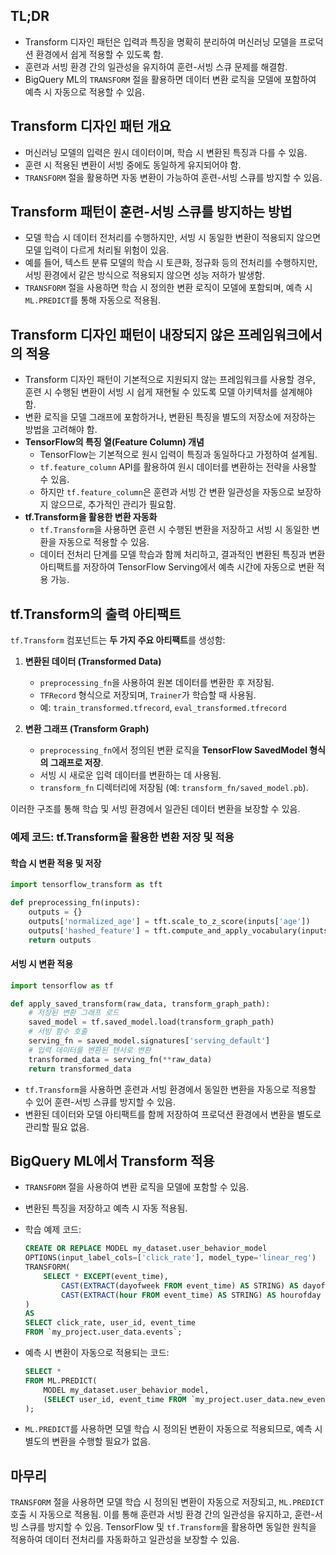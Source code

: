 ## TL;DR

- Transform 디자인 패턴은 입력과 특징을 명확히 분리하여 머신러닝 모델을 프로덕션 환경에서 쉽게 적용할 수 있도록 함.
- 훈련과 서빙 환경 간의 일관성을 유지하여 훈련-서빙 스큐 문제를 해결함.
- BigQuery ML의 `TRANSFORM` 절을 활용하면 데이터 변환 로직을 모델에 포함하여 예측 시 자동으로 적용할 수 있음.

## Transform 디자인 패턴 개요

- 머신러닝 모델의 입력은 원시 데이터이며, 학습 시 변환된 특징과 다를 수 있음.
- 훈련 시 적용된 변환이 서빙 중에도 동일하게 유지되어야 함.
- `TRANSFORM` 절을 활용하면 자동 변환이 가능하여 훈련-서빙 스큐를 방지할 수 있음.

## Transform 패턴이 훈련-서빙 스큐를 방지하는 방법

- 모델 학습 시 데이터 전처리를 수행하지만, 서빙 시 동일한 변환이 적용되지 않으면 모델 입력이 다르게 처리될 위험이 있음.
- 예를 들어, 텍스트 분류 모델의 학습 시 토큰화, 정규화 등의 전처리를 수행하지만, 서빙 환경에서 같은 방식으로 적용되지 않으면 성능 저하가 발생함.
- `TRANSFORM` 절을 사용하면 학습 시 정의한 변환 로직이 모델에 포함되며, 예측 시 `ML.PREDICT`를 통해 자동으로 적용됨.

## Transform 디자인 패턴이 내장되지 않은 프레임워크에서의 적용

- Transform 디자인 패턴이 기본적으로 지원되지 않는 프레임워크를 사용할 경우, 훈련 시 수행된 변환이 서빙 시 쉽게 재현될 수 있도록 모델 아키텍처를 설계해야 함.
- 변환 로직을 모델 그래프에 포함하거나, 변환된 특징을 별도의 저장소에 저장하는 방법을 고려해야 함.
- **TensorFlow의 특징 열(Feature Column) 개념**
    - TensorFlow는 기본적으로 원시 입력이 특징과 동일하다고 가정하여 설계됨.
    - `tf.feature_column` API를 활용하여 원시 데이터를 변환하는 전략을 사용할 수 있음.
    - 하지만 `tf.feature_column`은 훈련과 서빙 간 변환 일관성을 자동으로 보장하지 않으므로, 추가적인 관리가 필요함.
- **tf.Transform을 활용한 변환 자동화**
    - `tf.Transform`을 사용하면 훈련 시 수행된 변환을 저장하고 서빙 시 동일한 변환을 자동으로 적용할 수 있음.
    - 데이터 전처리 단계를 모델 학습과 함께 처리하고, 결과적인 변환된 특징과 변환 아티팩트를 저장하여 TensorFlow Serving에서 예측 시간에 자동으로 변환 적용 가능.

## tf.Transform의 출력 아티팩트

`tf.Transform` 컴포넌트는 **두 가지 주요 아티팩트**를 생성함:

1. **변환된 데이터 (Transformed Data)**
    - `preprocessing_fn`을 사용하여 원본 데이터를 변환한 후 저장됨.
    - `TFRecord` 형식으로 저장되며, `Trainer`가 학습할 때 사용됨.
    - 예: `train_transformed.tfrecord`, `eval_transformed.tfrecord`

2. **변환 그래프 (Transform Graph)**
    - `preprocessing_fn`에서 정의된 변환 로직을 **TensorFlow SavedModel 형식의 그래프로 저장**.
    - 서빙 시 새로운 입력 데이터를 변환하는 데 사용됨.
    - `transform_fn` 디렉터리에 저장됨 (예: `transform_fn/saved_model.pb`).

이러한 구조를 통해 학습 및 서빙 환경에서 일관된 데이터 변환을 보장할 수 있음.

### 예제 코드: tf.Transform을 활용한 변환 저장 및 적용

#### 학습 시 변환 적용 및 저장

```python
import tensorflow_transform as tft

def preprocessing_fn(inputs):
    outputs = {}
    outputs['normalized_age'] = tft.scale_to_z_score(inputs['age'])
    outputs['hashed_feature'] = tft.compute_and_apply_vocabulary(inputs['feature_column'])
    return outputs
```

#### 서빙 시 변환 적용

```python
import tensorflow as tf

def apply_saved_transform(raw_data, transform_graph_path):
    # 저장된 변환 그래프 로드
    saved_model = tf.saved_model.load(transform_graph_path)
    # 서빙 함수 호출
    serving_fn = saved_model.signatures['serving_default']
    # 입력 데이터를 변환된 텐서로 변환
    transformed_data = serving_fn(**raw_data)
    return transformed_data
```

- `tf.Transform`을 사용하면 훈련과 서빙 환경에서 동일한 변환을 자동으로 적용할 수 있어 훈련-서빙 스큐를 방지할 수 있음.
- 변환된 데이터와 모델 아티팩트를 함께 저장하여 프로덕션 환경에서 변환을 별도로 관리할 필요 없음.

## BigQuery ML에서 Transform 적용

- `TRANSFORM` 절을 사용하여 변환 로직을 모델에 포함할 수 있음.

- 변환된 특징을 저장하고 예측 시 자동 적용됨.

- 학습 예제 코드:

  ```sql
  CREATE OR REPLACE MODEL my_dataset.user_behavior_model
  OPTIONS(input_label_cols=['click_rate'], model_type='linear_reg')
  TRANSFORM(
      SELECT * EXCEPT(event_time),
          CAST(EXTRACT(dayofweek FROM event_time) AS STRING) AS dayofweek,
          CAST(EXTRACT(hour FROM event_time) AS STRING) AS hourofday
  )
  AS
  SELECT click_rate, user_id, event_time
  FROM `my_project.user_data.events`;
  ```

- 예측 시 변환이 자동으로 적용되는 코드:

  ```sql
  SELECT *
  FROM ML.PREDICT(
      MODEL my_dataset.user_behavior_model,
      (SELECT user_id, event_time FROM `my_project.user_data.new_events`)
  );
  ```

- `ML.PREDICT`를 사용하면 모델 학습 시 정의된 변환이 자동으로 적용되므로, 예측 시 별도의 변환을 수행할 필요가 없음.

## 마무리

`TRANSFORM` 절을 사용하면 모델 학습 시 정의된 변환이 자동으로 저장되고, `ML.PREDICT` 호출 시 자동으로 적용됨. 이를 통해 훈련과 서빙 환경 간의 일관성을 유지하고, 훈련-서빙 스큐를 방지할 수 있음. TensorFlow 및 `tf.Transform`을 활용하면 동일한 원칙을 적용하여 데이터 전처리를 자동화하고 일관성을 보장할 수 있음.
